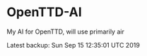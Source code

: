 # OpenTTD-AI
My AI for OpenTTD, will use primarily air

Latest backup: Sun Sep 15 12:35:01 UTC 2019

